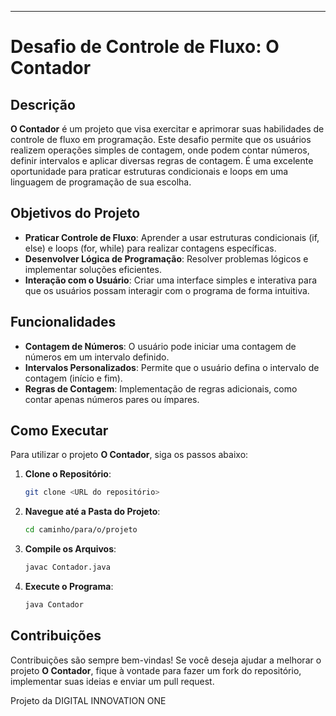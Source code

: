 
---

# Desafio de Controle de Fluxo: O Contador

## Descrição

**O Contador** é um projeto que visa exercitar e aprimorar suas habilidades de controle de fluxo em programação. Este desafio permite que os usuários realizem operações simples de contagem, onde podem contar números, definir intervalos e aplicar diversas regras de contagem. É uma excelente oportunidade para praticar estruturas condicionais e loops em uma linguagem de programação de sua escolha.

## Objetivos do Projeto

- **Praticar Controle de Fluxo**: Aprender a usar estruturas condicionais (if, else) e loops (for, while) para realizar contagens específicas.
- **Desenvolver Lógica de Programação**: Resolver problemas lógicos e implementar soluções eficientes.
- **Interação com o Usuário**: Criar uma interface simples e interativa para que os usuários possam interagir com o programa de forma intuitiva.

## Funcionalidades

- **Contagem de Números**: O usuário pode iniciar uma contagem de números em um intervalo definido.
- **Intervalos Personalizados**: Permite que o usuário defina o intervalo de contagem (início e fim).
- **Regras de Contagem**: Implementação de regras adicionais, como contar apenas números pares ou ímpares.

## Como Executar

Para utilizar o projeto **O Contador**, siga os passos abaixo:

1. **Clone o Repositório**:
   ```bash
   git clone <URL do repositório>
   ```
   
2. **Navegue até a Pasta do Projeto**:
   ```bash
   cd caminho/para/o/projeto
   ```

3. **Compile os Arquivos**:
   ```bash
   javac Contador.java
   ```

4. **Execute o Programa**:
   ```bash
   java Contador
   ```

## Contribuições

Contribuições são sempre bem-vindas! Se você deseja ajudar a melhorar o projeto **O Contador**, fique à vontade para fazer um fork do repositório, implementar suas ideias e enviar um pull request. 


Projeto da DIGITAL INNOVATION ONE


